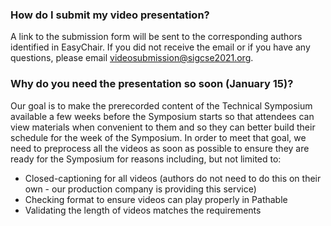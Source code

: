 ### How do I submit my video presentation?

A link to the submission form will be sent to the corresponding authors identified in EasyChair.  If you did not receive the email or if you have any questions, please email [videosubmission@sigcse2021.org](mailto:videosubmission@sigcse2021.org).

### Why do you need the presentation so soon (January 15)?

Our goal is to make the prerecorded content of the Technical Symposium available a few weeks before the Symposium starts so that attendees can view materials when convenient to them and so they can better build their schedule for the week of the Symposium.  In order to meet that goal, we need to preprocess all the videos as soon as possible to ensure they are ready for the Symposium for reasons including, but not limited to:

* Closed-captioning for all videos (authors do not need to do this on their own - our production company is providing this service)
* Checking format to ensure videos can play properly in Pathable
* Validating the length of videos matches the requirements